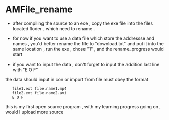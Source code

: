 # AMFile_rename

* after compiling the source to an exe , copy the exe file into the files located floder , which need to rename .

* for now if you want to use a data file which store the addressse and names , you'd better rename the file to "download.txt" and put it into the same location , run the exe , chose "1" , and the rename_progress would start
* if you want to input the data , don't forget to input the addition last line with "E O F"
 

 the data should input in con or import from file must obey the format
```file.ext file.name.mp3
   file1.ext file.name1.mp4
   file2.ext file.name2.avi
   E O F
```

this is my first open source program , with my learning progress going on , would I upload more source


